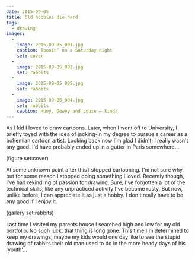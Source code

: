 ```yaml
---
date: 2015-09-05
title: Old hobbies die hard
tags:
  - drawing
images:
  -
    image: 2015-09-05_001.jpg
    caption: Toonin’ on a Saturday night
    set: cover
  -
    image: 2015-09-05_002.jpg
    set: rabbits
  -
    image: 2015-09-05_005.jpg
    set: rabbits
  -
    image: 2015-09-05_004.jpg
    set: rabbits
    caption: Huey, Dewey and Louie — kinda
---
```

As I kid I loved to draw cartoons. Later, when I went off to University, I briefly toyed with the idea of jacking-in my degree to pursue a career as a bohemian cartoon artist. Looking back now I'm glad I didn't; I really wasn't any good. I'd have probably ended up in a gutter in Paris somewhere...

(figure set:cover)

At some unknown point after this I stopped cartooning. I'm not sure why, but for some reason I stopped doing something I loved. Recently though, I've had rekindling of passion for drawing. Sure, I've forgotten a lot of the technical skills, like any unpracticed activity I've become rusty. But now, unlike before, I can appreciate it as just a hobby. I don't really have to be any good if I enjoy it.

(gallery set:rabbits) 

Last time I visited my parents house I searched high and low for my old portfolio. No such luck, that thing is long gone. This time I'm determined to keep my drawings, maybe my kids would one day like to see the stupid drawing of rabbits their old man used to do in the more heady days of his 'youth'...
